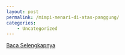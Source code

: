 ```yaml
---
layout: post
permalink: /mimpi-menari-di-atas-panggung/
categories:
    - Uncategorized
---
```


[Baca Selengkapnya](/03)